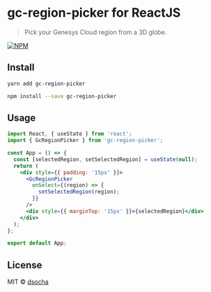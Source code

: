 # gc-region-picker for ReactJS

> Pick your Genesys Cloud region from a 3D globe.

[![NPM](https://img.shields.io/npm/v/gc-region-picker.svg)](https://www.npmjs.com/package/gc-region-picker)

## Install

```bash
yarn add gc-region-picker
```

```bash
npm install --save gc-region-picker
```

## Usage

```jsx
import React, { useState } from 'react';
import { GcRegionPicker } from 'gc-region-picker';

const App = () => {
  const [selectedRegion, setSelectedRegion] = useState(null);
  return (
    <div style={{ padding: '15px' }}>
      <GcRegionPicker
        onSelect={(region) => {
          setSelectedRegion(region);
        }}
      />
      <div style={{ marginTop: '15px' }}>{selectedRegion}</div>
    </div>
  );
};

export default App;
```

## License

MIT © [dsocha](https://github.com/dsocha)

